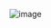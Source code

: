 ![image](https://github.com/danyalmoazzam/weather-app/assets/154667312/379e1d25-a291-49fe-8f94-0c0740bf49c8)

